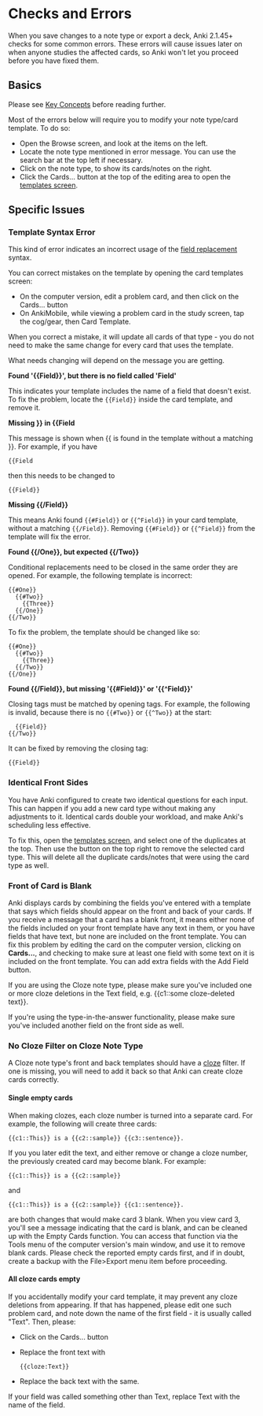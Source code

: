 # Checks and Errors

<!-- toc -->

When you save changes to a note type or export a deck, Anki 2.1.45+ checks
for some common errors. These errors will cause issues later on when anyone studies
the affected cards, so Anki won't let you proceed before you have fixed them.

## Basics

Please see [Key Concepts](../getting-started.md#key-concepts) before reading further.

Most of the errors below will require you to modify your note type/card template. To do so:

- Open the Browse screen, and look at the items on the left.
- Locate the note type mentioned in error message. You can use the search bar at the top left
  if necessary.
- Click on the note type, to show its cards/notes on the right.
- Click the Cards... button at the top of the editing area to open the [templates screen](./intro.md#the-templates-screen).

## Specific Issues

### Template Syntax Error

This kind of error indicates an incorrect usage of the [field replacement](./fields.md)
syntax.

You can correct mistakes on the template by opening the card templates screen:

- On the computer version, edit a problem card, and then click on the Cards... button
- On AnkiMobile, while viewing a problem card in the study screen, tap the cog/gear, then Card Template.

When you correct a mistake, it will update all cards of that type - you do not need to make the same change for every card that uses the template.

What needs changing will depend on the message you are getting.

**Found '{{Field}}', but there is no field called 'Field'**

This indicates your template includes the name of a field that doesn't exist. To fix the problem, locate the
`{{Field}}` inside the card template, and remove it.

**Missing }} in {{Field**

This message is shown when {{ is found in the template without a matching }}. For example, if you have

```
{{Field
```

then this needs to be changed to

```
{{Field}}
```

**Missing {{/Field}}**

This means Anki found `{{#Field}}` or `{{^Field}}` in your card template, without a matching `{{/Field}}`. Removing `{{#Field}}` or `{{^Field}}` from the template will fix the error.

**Found {{/One}}, but expected {{/Two}}**

Conditional replacements need to be closed in the same order they are opened. For example, the following template is incorrect:

```
{{#One}}
  {{#Two}}
    {{Three}}
  {{/One}}
{{/Two}}
```

To fix the problem, the template should be changed like so:

```
{{#One}}
  {{#Two}}
    {{Three}}
  {{/Two}}
{{/One}}
```

**Found {{/Field}}, but missing '{{#Field}}' or '{{^Field}}'**

Closing tags must be matched by opening tags. For example, the following is invalid, because there is no `{{#Two}}` or `{{^Two}}` at the start:

```
  {{Field}}
{{/Two}}
```

It can be fixed by removing the closing tag:

```
{{Field}}
```

### Identical Front Sides

You have Anki configured to create two identical questions for each input. This can
happen if you add a new card type without making any adjustments to it. Identical
cards double your workload, and make Anki's scheduling less effective.

To fix this, open the [templates screen](./intro.md#the-templates-screen), and
select one of the duplicates at the top. Then use the button on the top right to
remove the selected card type. This will delete all the duplicate cards/notes that
were using the card type as well.

### Front of Card is Blank

<div id="no-field-replacement-on-front-side" />

Anki displays cards by combining the fields you've entered with a
template that says which fields should appear on the front and back of your cards. If you receive a
message that a card has a blank front, it means either none of the fields included on your front template have any text in them, or you have fields that have text,
but none are included on the front template.
You can fix this problem by editing the card on the computer version, clicking on **Cards...**,
and checking to make sure at least one field with some text on it is included on the front template.
You can add extra fields with the Add Field button.

If you are using the Cloze note type,
please make sure you've included one or more cloze deletions in the Text field, e.g. {{c1::some cloze-deleted text}}.

If you're using the type-in-the-answer functionality, please make sure you've included another field on the front side as well. 

### No Cloze Filter on Cloze Note Type
<div id="no-cloze-filter-on-cloze-notetype" />

A Cloze note type's front and back templates should have a [cloze](../editing.md#cloze-deletion)
filter. If one is missing, you will need to add it back so that Anki can create cloze cards
correctly.

#### Single empty cards

When making clozes, each cloze number is turned into a separate card. For example, the following will create three cards:

```
{{c1::This}} is a {{c2::sample}} {{c3::sentence}}.
```

If you you later edit the text, and either remove or change a cloze number, the previously created card may become blank. For example:

```
{{c1::This}} is a {{c2::sample}}
```

and

```
{{c1::This}} is a {{c2::sample}} {{c1::sentence}}.
```

are both changes that would make card 3 blank. When you view card 3, you'll see a message indicating that the card is blank, and can be cleaned up with the Empty Cards function. You can access that function via the Tools menu of the computer version's main window, and use it to remove blank cards. Please check the reported empty cards first, and if in doubt, create a backup with the File>Export menu item before proceeding.

#### All cloze cards empty

If you accidentally modify your card template, it may prevent any cloze deletions from appearing. If that has happened, please edit one such problem card, and note down the name of the first field - it is usually called "Text". Then, please:

- Click on the Cards... button
- Replace the front text with

  ```
  {{cloze:Text}}
  ```

- Replace the back text with the same.

If your field was called something other than Text, replace Text with the name of the field.
